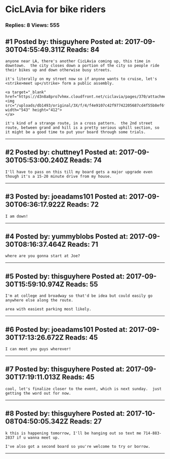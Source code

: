 # CicLAvia for bike riders

### Replies: 8 Views: 555

## \#1 Posted by: thisguyhere Posted at: 2017-09-30T04:55:49.311Z Reads: 84

```
anyone near LA, there's another CicLAvia coming up, this time in downtown.  the city closes down a portion of the city so people ride their bikes up and down otherwise busy streets.

it's literally on my street now so if anyone wants to cruise, let's <strike>meet up</strike> form a public assembly.

<a target="_blank" href="https://d3n8a8pro7vhmx.cloudfront.net/ciclavia/pages/370/attachments/original/1504723847/routemap.pdf">
<img src="/uploads/db1493/original/3X/f/4/f4e9107c42f97742205687cd4f55b8ef6f8d85f9.png" width="543" height="412">
</a>

it's kind of a strange route, in a cross pattern.  the 2nd street route, between grand and hill is a pretty serious uphill section, so it might be a good time to put your board through some trials.
```

---
## \#2 Posted by: chuttney1 Posted at: 2017-09-30T05:53:00.240Z Reads: 74

```
I'll have to pass on this till my board gets a major upgrade even though it's a 15-20 minute drive from my house.
```

---
## \#3 Posted by: joeadams101 Posted at: 2017-09-30T06:36:17.922Z Reads: 72

```
I am down!
```

---
## \#4 Posted by: yummyblobs Posted at: 2017-09-30T08:16:37.464Z Reads: 71

```
where are you gonna start at Joe?
```

---
## \#5 Posted by: thisguyhere Posted at: 2017-09-30T15:59:10.974Z Reads: 55

```
I'm at college and broadway so that'd be idea but could easily go anywhere else along the route. 

area with easiest parking most likely.
```

---
## \#6 Posted by: joeadams101 Posted at: 2017-09-30T17:13:26.672Z Reads: 45

```
I can meet you guys wherever!
```

---
## \#7 Posted by: thisguyhere Posted at: 2017-09-30T17:19:11.013Z Reads: 45

```
cool, let's finalize closer to the event, which is next sunday.  just getting the word out for now.
```

---
## \#8 Posted by: thisguyhere Posted at: 2017-10-08T04:50:05.342Z Reads: 27

```
k this is happening tomorrow, I'll be hanging out so text me 714-883-2837 if u wanna meet up. 

I've also got a second board so you're welcome to try or borrow.
```

---
